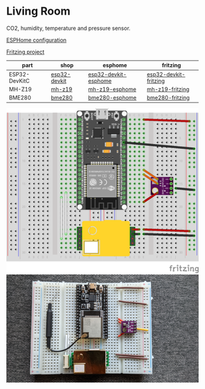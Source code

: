 # Living Room

CO2, humidity, temperature and pressure sensor.

[ESPHome configuration][living-room-esphome]

[Fritzing project][living-room-fritzing]

| part          | shop             | esphome                  | fritzing                  |
|---------------|------------------|--------------------------|---------------------------|
| ESP32-DevKitC | [esp32-devkit][] | [esp32-devkit-esphome][] | [esp32-devkit-fritzing][] |
| MH-Z19        | [mh-z19][]       | [mh-z19-esphome][]       | [mh-z19-fritzing][]       |
| BME280        | [bme280][]       | [bme280-esphome][]       | [bme280-fritzing][]       |

[living-room-esphome]:   living-room.yaml
[living-room-fritzing]:  living-room.fzz
[esp32-devkit]:          https://www.aliexpress.com/item/4000296658456.html
[esp32-devkit-esphome]:  https://esphome.io/devices/nodemcu_esp32.html
[esp32-devkit-fritzing]: https://forum.fritzing.org/t/fritzing-part-of-an-esp32/5355/4
[mh-z19]:                https://www.aliexpress.com/item/1005002212110269.html
[mh-z19-esphome]:        https://esphome.io/components/sensor/mhz19.html
[mh-z19-fritzing]:       https://github.com/TD-er/fritzing-parts/tree/master/MH-Z19_CO2
[bme280]:                https://www.amazon.de/dp/B07FS95JXT/
[bme280-esphome]:        https://esphome.io/components/sensor/bme280.html
[bme280-fritzing]:       https://github.com/kurokky/fritzing


<img src="living-room.png" alt="Living Room" width="800"/>
<img src="living-room-photo.jpg" alt="Living Room" width="800"/>
